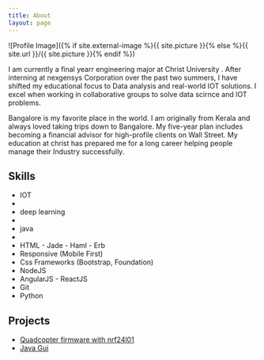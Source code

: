 ```yaml
---
title: About
layout: page
---
```

![Profile Image]({% if site.external-image %}{{ site.picture }}{% else %}{{ site.url }}/{{ site.picture }}{% endif %})

<p>I am currently a final yearr engineering major at Christ University . After interning at nexgensys Corporation over the past two summers, I have shifted my educational focus to Data  analysis and real-world IOT solutions. I excel when working in collaborative groups to solve data scirnce and IOT problems.

Bangalore is my favorite place in the world. I am originally from Kerala and always loved taking trips down to Bangalore. My five-year plan includes becoming a financial advisor for high-profile clients on Wall Street. My education at christ has prepared me for a long career helping people manage their Industry successfully.</p>


<h2>Skills</h2>

<ul class="skill-list">
	<li>IOT<li>
	<li>deep learning<li>
	<li>java<li>
	<li>HTML - Jade - Haml - Erb</li>
	<li>Responsive (Mobile First)</li>
	<li>Css Frameworks (Bootstrap, Foundation)</li>
	<li>NodeJS</li>
	<li>AngularJS - ReactJS</li>
	<li>Git</li>
	<li>Python</li>
</ul>

<h2>Projects</h2>

<ul>
	<li><a href="https://github.com/atheerthn/multiwii-firmware">Quadcopter firmware with nrf24l01</a></li>
	<li><a href="https://github.com/atheerthn/dbmsjava">Java Gui</a></li>
</ul>

